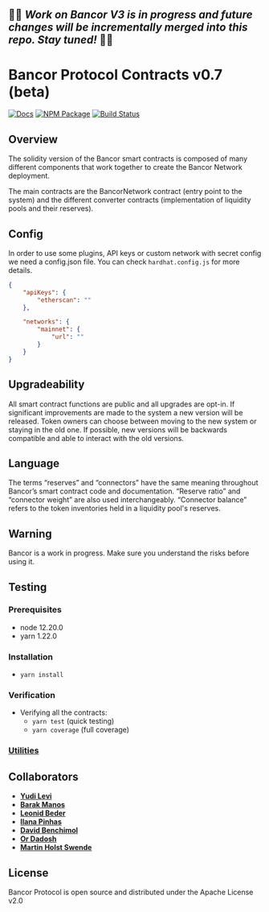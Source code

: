 ## 🎉🎉 *Work on Bancor V3 is in progress and future changes will be incrementally merged into this repo. Stay tuned!* 🎉🎉 ##

# Bancor Protocol Contracts v0.7 (beta)

[![Docs](https://img.shields.io/badge/docs-%F0%9F%93%84-blue)](https://docs.bancor.network/)
[![NPM Package](https://img.shields.io/npm/v/@bancor/contracts-solidity.svg)](https://www.npmjs.org/package/@bancor/contracts-solidity)
[![Build Status](https://github.com/bancorprotocol/contracts-solidity/actions/workflows/workflow.yml/badge.svg)](https://github.com/bancorprotocol/contracts-solidity/actions/workflows/workflow.yml)

## Overview

The solidity version of the Bancor smart contracts is composed of many different components that work together to create the Bancor Network deployment.

The main contracts are the BancorNetwork contract (entry point to the system) and the different converter contracts (implementation of liquidity pools and their reserves).

## Config

In order to use some plugins, API keys or custom network with secret config we need a config.json file. You can check `hardhat.config.js` for more details.

```json
{
    "apiKeys": {
        "etherscan": ""
    },

    "networks": {
        "mainnet": {
            "url": ""
        }
    }
}
```

## Upgradeability

All smart contract functions are public and all upgrades are opt-in. If significant improvements are made to the system a new version will be released. Token owners can choose between moving to the new system or staying in the old one. If possible, new versions will be backwards compatible and able to interact with the old versions.

## Language

The terms “reserves” and “connectors” have the same meaning throughout Bancor’s smart contract code and documentation. “Reserve ratio” and “connector weight” are also used interchangeably. “Connector balance” refers to the token inventories held in a liquidity pool's reserves.

## Warning

Bancor is a work in progress. Make sure you understand the risks before using it.

## Testing

### Prerequisites

-   node 12.20.0
-   yarn 1.22.0

### Installation

-   `yarn install`

### Verification

-   Verifying all the contracts:
    -   `yarn test` (quick testing)
    -   `yarn coverage` (full coverage)

### [Utilities](utils/README.md)

## Collaborators

-   **[Yudi Levi](https://github.com/yudilevi)**
-   **[Barak Manos](https://github.com/barakman)**
-   **[Leonid Beder](https://github.com/lbeder)**
-   **[Ilana Pinhas](https://github.com/ilanapi)**
-   **[David Benchimol](https://github.com/davidbancor)**
-   **[Or Dadosh](https://github.com/ordd)**
-   **[Martin Holst Swende](https://github.com/holiman)**

## License

Bancor Protocol is open source and distributed under the Apache License v2.0
